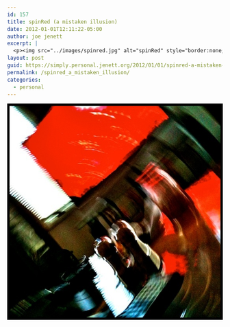 ```yaml
---
id: 157
title: spinRed (a mistaken illusion)
date: 2012-01-01T12:11:22-05:00
author: joe jenett
excerpt: |
  <p><img src="../images/spinred.jpg" alt="spinRed" style="border:none;" /></p>
layout: post
guid: https://simply.personal.jenett.org/2012/01/01/spinred-a-mistaken-illusion/
permalink: /spinred_a_mistaken_illusion/
categories:
  - personal
---
```

<img src="../images/spinred.jpg" alt="spinRed" style="border:none;" />
